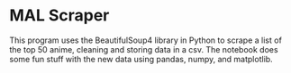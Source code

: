 # MAL Scraper

This program uses the BeautifulSoup4 library in Python to scrape a list of the top 50 anime, cleaning and storing data in a csv. The notebook does some fun stuff with the new data using pandas, numpy, and matplotlib.
